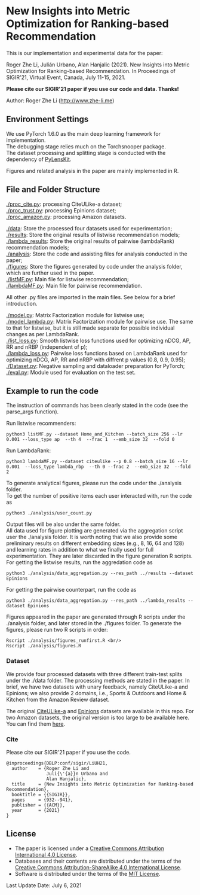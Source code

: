 # New Insights into Metric Optimization for Ranking-based Recommendation

This is our implementation and experimental data for the paper:

Roger Zhe Li, Julián Urbano, Alan Hanjalic (2021). New Insights into Metric Optimization for Ranking-based Recommendation. In Proceedings of SIGIR'21, Virtual Event, Canada, July 11-15, 2021.

**Please cite our SIGIR'21 paper if you use our code and data. Thanks!** 

Author: Roger Zhe Li (http://www.zhe-li.me)

## Environment Settings
We use PyTorch 1.6.0 as the main deep learning framework for implementation. <br/>
The debugging stage relies much on the Torchsnooper package. <br/>
The dataset processing and splitting stage is conducted with the dependency of [PyLensKit](https://lenskit.org/). 

Figures and related analysis in the paper are mainly implemented in R.


## File and Folder Structure

[./proc_cite.py](https://github.com/roger-zhe-li/sigir21-newinsights/tree/main/proc_cite.py): processing CiteULike-a dataset; <br/>
[./proc_trust.py](https://github.com/roger-zhe-li/sigir21-newinsights/tree/main/proc_trust.py): processing Epinions dataset; <br/>
[./proc_amazon.py](https://github.com/roger-zhe-li/sigir21-newinsights/tree/main/proc_amazon.py): processing Amazon datasets. <br/>

[./data](https://github.com/roger-zhe-li/sigir21-newinsights/tree/main/data): Store the processed four datasets used for experimentation; <br/>
[./results](https://github.com/roger-zhe-li/sigir21-newinsights/tree/main/results): Store the original results of listwise recommendation models; <br/>
[./lambda_results](https://github.com/roger-zhe-li/sigir21-newinsights/tree/main/lambda_results): Store the original results of pairwise (lambdaRank) recommendation models; <br/>
[./analysis](https://github.com/roger-zhe-li/sigir21-newinsights/tree/main/analysis): Store the code and assisting files for analysis conducted in the paper; <br/>
[./figures](https://github.com/roger-zhe-li/sigir21-newinsights/tree/main/figures): Store the figures generated by code under the analysis folder, which are further used in the paper. <br/>
[./listMF.py](https://github.com/roger-zhe-li/sigir21-newinsights/tree/main/listMF.py): Main file for listwise recommendation; <br/>
[./lambdaMF.py](https://github.com/roger-zhe-li/sigir21-newinsights/tree/main/lambdaMF.py): Main file for pairwise recommendation.

All other .py files are imported in the main files. See below for a brief introduction.

[./model.py](https://github.com/roger-zhe-li/sigir21-newinsights/tree/main/model.py): Matrix Factorization module for listwise use; <br/>
[./model_lambda.py](https://github.com/roger-zhe-li/sigir21-newinsights/tree/main/model_lambda.py): Matrix Factorization module for pairwise use. The same to that for listwise, but it is still made separate for possible individual changes as per LambdaRank.  <br/>
[./list_loss.py](https://github.com/roger-zhe-li/sigir21-newinsights/tree/main/list_loss.py): Smooth listwise loss functions used for optimizing nDCG, AP, RR and nRBP (independent of p);  <br/>
[./lambda_loss.py](https://github.com/roger-zhe-li/sigir21-newinsights/tree/main/lambda_loss.py): Pairwise loss functions based on LambdaRank used for optimizing nDCG, AP, RR and nRBP with diffrent p values (0.8, 0.9, 0.95);  <br/>
[./Dataset.py](https://github.com/roger-zhe-li/sigir21-newinsights/tree/main/Dataset.py): Negative sampling and dataloader preparation for PyTorch;  <br/>
[./eval.py](https://github.com/roger-zhe-li/sigir21-newinsights/tree/main/eval.py): Module used for evaluation on the test set. 


## Example to run the code
The instruction of commands has been clearly stated in the code (see the parse_args function). 

Run listwise recommenders:

```
python3 listMF.py --dataset Home_and_Kitchen --batch_size 256 --lr 0.001 --loss_type ap  --th 4  --frac 1  --emb_size 32  --fold 0
```
Run LambdaRank:

```
python3 lambdaMF.py --dataset citeulike --p 0.8 --batch_size 16 --lr 0.001  --loss_type lambda_rbp  --th 0 --frac 2  --emb_size 32  --fold 2
```
To generate analytical figures, please run the code under the ./analysis folder. <br/>
To get the number of positive items each user interacted with, run the code as

```
python3 ./analysis/user_count.py
```
Output files will be also under the same folder. <br/>
All data used for figure plotting are generated via the aggregation script user the ./analysis folder. It is worth noting that we also provide some preliminary results on different embedding sizes (e.g., 8, 16, 64 and 128) and learning rates in addition to what we finally used for full experimentation. They are later discarded in the figure generation R scripts. For getting the listwise results, run the aggredation code as
```
python3 ./analysis/data_aggregation.py --res_path ../results --dataset Epinions
```
For getting the pairwise counterpart, run the code as
```
python3 ./analysis/data_aggregation.py --res_path ../lambda_results --dataset Epinions
```

Figures appeared in the paper are generated through R scripts under the ./analysis folder, and later stored in the ./figures folder. To generate the figures, please run two R scripts in order:

```
Rscript ./analysis/figures_runfirst.R <br/>
Rscript ./analysis/figures.R
```
### Dataset
We provide four processed datasets with three different train-test splits under the ./data folder. The processing methods are stated in the paper. In brief, we have two datasets with unary feedback, namely CiteULike-a and Epinions; we also provide 2 domains, i.e., Sports & Outdoors and Home & Kitchen from the Amazon Review dataset. 

The original [CiteULike-a](https://github.com/roger-zhe-li/sigir21-newinsights/blob/main/data/citeulike/users.dat) and [Epinions](https://github.com/roger-zhe-li/sigir21-newinsights/blob/main/data/Epinions/trust_data.txt) datasets are available in this repo. For two Amazon datasets, the original version is too large to be available here. You can find them [here](https://nijianmo.github.io/amazon/index.html).


### Cite

Please cite our SIGIR'21 paper if you use the code.

```
@inproceedings{DBLP:conf/sigir/LiUH21,
  author    = {Roger Zhe Li and
               Juli{\'{a}}n Urbano and
               Alan Hanjalic},
  title     = {New Insights into Metric Optimization for Ranking-based Recommendation},
  booktitle = {{SIGIR}},
  pages     = {932--941},
  publisher = {{ACM}},
  year      = {2021}
}
```


## License
* The paper is licensed under a [Creative Commons Attribution International 4.0 License](https://creativecommons.org/licenses/by/4.0/).
* Databases and their contents are distributed under the terms of the [Creative Commons Attribution-ShareAlike 4.0 International License](https://creativecommons.org/licenses/by-sa/4.0/).
* Software is distributed under the terms of the [MIT License](https://opensource.org/licenses/MIT).



Last Update Date: July 6, 2021
